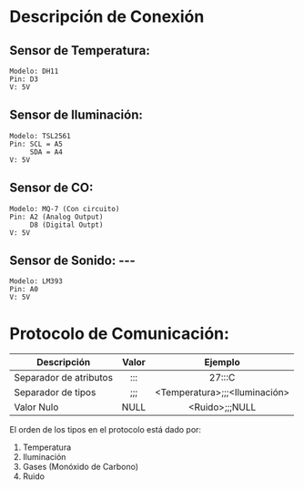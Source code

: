 # Descripción de Conexión

## Sensor de Temperatura: 
	Modelo: DH11  
	Pin: D3  
	V: 5V  

## Sensor de Iluminación: 
	Modelo: TSL2561  
	Pin: SCL = A5  
	     SDA = A4  
	V: 5V  

## Sensor de CO: 
	Modelo: MQ-7 (Con circuito)  
	Pin: A2 (Analog Output)  
	     D8 (Digital Outpt)  
	V: 5V  

## Sensor de Sonido: ---
	Modelo: LM393
	Pin: A0
	V: 5V

# Protocolo de Comunicación:

| Descripción                 | Valor           | Ejemplo  |
| --------------------------- |:---------------:| :--------:|
| Separador de atributos      | :::             | 27:::C   |
| Separador de tipos          | ;;;             |  \<Temperatura\>;;;\<Iluminación\>  |
| Valor Nulo                  | NULL            |    \<Ruido\>;;;NULL |

El orden de los tipos en el protocolo está dado por:
1. Temperatura
2. Iluminación
3. Gases (Monóxido de Carbono)
4. Ruido
